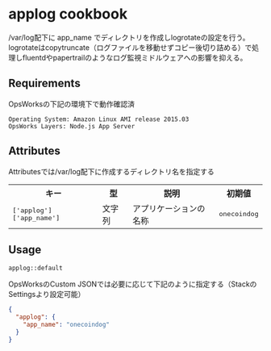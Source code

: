 applog cookbook
==============
/var/log配下に app_name でディレクトリを作成しlogrotateの設定を行う。logrotateはcopytruncate（ログファイルを移動せずコピー後切り詰める）で処理しfluentdやpapertrailのようなログ監視ミドルウェアへの影響を抑える。

Requirements
------------

OpsWorksの下記の環境下で動作確認済

```
Operating System: Amazon Linux AMI release 2015.03
OpsWorks Layers: Node.js App Server
```

Attributes
----------

Attributesでは/var/log配下に作成するディレクトリ名を指定する

<table>
  <tr>
    <th>キー</th>
    <th>型</th>
    <th>説明</th>
    <th>初期値</th>
  </tr>
  <tr>
    <td><tt>['applog']['app_name']</tt></td>
    <td>文字列</td>
    <td>アプリケーションの名称</td>
    <td><tt>onecoindog</tt></td>
  </tr>
</table>

Usage
-----

```
applog::default
```

OpsWorksのCustom JSONでは必要に応じて下記のように指定する（StackのSettingsより設定可能）

```json
{
  "applog": {
    "app_name": "onecoindog"
  }
}
```
